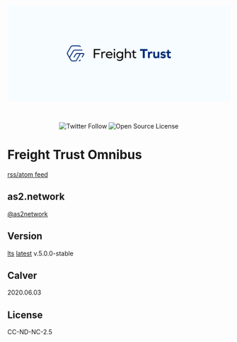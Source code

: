 <p align="center">
<img src="https://raw.githubusercontent.com/freight-trust/branding/master/images/bundle/optimized_github_repo_card.png">
</p>
<br>
<!-- Badges Start -->
<p align="center">
<img alt="Twitter Follow" src="https://img.shields.io/twitter/follow/freighttrustnet?label=%40FreightTrustNet&style=social">
<img alt="Open Source License" src="https://img.shields.io/github/license/freight-trust/releases?style=social">
<!-- Badges End -->

# Freight Trust Omnibus

[rss/atom feed](http://github.com/freight-trust/omnibus/commits/docker.atom)
<br />

## as2.network

[@as2network](https://github.com/as2network/)

## Version


[lts](#calver)
[latest](version)
v.5.0.0-stable

## Calver
2020.06.03


## License 
CC-ND-NC-2.5
